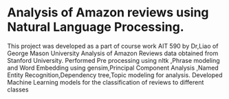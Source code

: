 # Analysis of Amazon reviews using Natural Language Processing.
This project was developed as a part of course work AIT 590 by Dr,Liao of George Mason University
Analysis of Amazon Reviews data obtained from Stanford University.
Performed Pre processing using nltk ,Phrase modeling and Word Embedding using gensim,Principal Component Analysis ,Named Entity Recognition,Dependency tree,Topic modeling for analysis.
Developed Machine Learning models for the classification of reviews to different classes 
